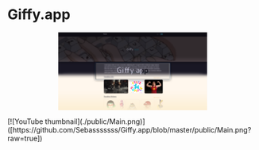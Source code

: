 # Giffy.app
<p align="center" width="300">
   <img align="center" width="300" src="https://github.com/Sebasssssss/Giffy.app/blob/master/public/Main.png?raw=true" />
</p>
[![YouTube thumbnail](./public/Main.png)]([https://github.com/Sebasssssss/Giffy.app/blob/master/public/Main.png?raw=true])
